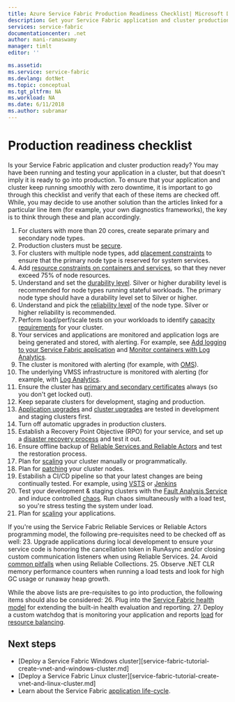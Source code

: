 ```yaml
---
title: Azure Service Fabric Production Readiness Checklist| Microsoft Docs
description: Get your Service Fabric application and cluster production ready by following best practices.
services: service-fabric
documentationcenter: .net
author: mani-ramaswamy 
manager: timlt
editor: ''

ms.assetid: 
ms.service: service-fabric
ms.devlang: dotNet
ms.topic: conceptual
ms.tgt_pltfrm: NA
ms.workload: NA
ms.date: 6/11/2018
ms.author: subramar 
---
```


# Production readiness checklist

Is your Service Fabric application and cluster production ready? You may have been running and testing your application in a cluster, but that doesn't imply it is ready to go into production. To ensure that your application and cluster keep running smoothly with zero downtime, it is important to go through this checklist and verify that each of these items are checked off. While, you may decide to use another solution than the articles linked for a particular line item  (for example, your own diagnostics frameworks), the key is to think through these and plan accordingly.


1. For clusters with more than 20 cores, create separate primary and secondary node types. 
2. Production clusters must be [secure](service-fabric-cluster-security.md).
3. For clusters with multiple node types, add [placement constraints](service-fabric-cluster-resource-manager-advanced-placement-rules-placement-policies.md) to ensure that the primary node type is reserved for system services.
4. Add [resource constraints on containers and services](service-fabric-resource-governance.md), so that they never exceed 75% of node resources. 
5. Understand and set the [durability level](service-fabric-cluster-capacity.md#the-durability-characteristics-of-the-cluster). Silver or higher durability level is recommended for node types running stateful workloads. The primary node type should have a durability level set to Silver or higher.
6. Understand and pick the [reliability level](service-fabric-cluster-capacity.md#the-reliability-characteristics-of-the-cluster) of the node type. Silver or higher reliability is recommended.
7. Perform load/perf/scale tests on your workloads to identify [capacity requirements](service-fabric-cluster-capacity.md) for your cluster. 
8. Your services and applications are monitored and application logs are being generated and stored, with alerting. For example, see [Add logging to your Service Fabric application](service-fabric-how-to-diagnostics-log.md) and [Monitor containers with Log Analytics](service-fabric-diagnostics-oms-containers.md).
9. The cluster is monitored with alerting (for example, with [OMS](service-fabric-diagnostics-event-analysis-oms.md)). 
10. The underlying VMSS infrastructure is monitored with alerting (for example, with [Log Analytics](service-fabric-diagnostics-oms-agent.md).
11. Ensure the cluster has [primary and secondary certificates](service-fabric-cluster-security-update-certs-azure.md) always (so you don't get locked out).
12. Keep separate clusters for development, staging and production. 
13. [Application upgrades](service-fabric-application-upgrade.md) and [cluster upgrades](service-fabric-tutorial-upgrade-cluster.md) are tested in development and staging clusters first. 
14. Turn off automatic upgrades in production clusters. 
16. Establish a Recovery Point Objective (RPO) for your service, and set up a [disaster recovery process](service-fabric-disaster-recovery.md) and test it out.
17. Ensure offline backup of [Reliable Services and Reliable Actors](service-fabric-reliable-services-backup-restore.md) and test the restoration process. 
18. Plan for [scaling](service-fabric-cluster-scaling.md) your cluster manually or programmatically.
19. Plan for [patching](service-fabric-patch-orchestration-application.md) your cluster nodes. 
20. Estabilish a CI/CD pipeline so that your latest changes are being continually tested. For example, using [VSTS](service-fabric-tutorial-deploy-app-with-cicd-vsts.md) or [Jenkins](service-fabric-cicd-your-linux-applications-with-jenkins.md)
21. Test your development & staging clusters with the [Fault Analysis Service](service-fabric-testability-overview.md) and induce controlled [chaos](service-fabric-controlled-chaos.md). Run chaos simultaneously with a load test, so you're stress testing the system under load. 
22. Plan for [scaling](service-fabric-concepts-scalability.md) your applications. 


If you're using the Service Fabric Reliable Services or Reliable Actors programming model, the following pre-requisites need to be checked off as well:
23. Upgrade applications during local development to ensure your service code is honoring the cancellation token in RunAsync and/or closing custom communication listeners when using Reliable Services.
24. Avoid [common pitfalls](service-fabric-work-with-reliable-collections.md) when using Reliable Collections.
25. Observe .NET CLR memory performance counters when running a load tests and look for high GC usage or runaway heap growth.


While the above lists are pre-requisites to go into production, the following items should also be considered:
26. Plug into the [Service Fabric health model](service-fabric-health-introduction.md) for extending the built-in health evaluation and reporting.
27. Deploy a custom watchdog that is monitoring your application and reports [load](service-fabric-cluster-resource-manager-metrics.md) for [resource balancing](service-fabric-cluster-resource-manager-balancing.md). 




## Next steps
* [Deploy a Service Fabric Windows cluster][service-fabric-tutorial-create-vnet-and-windows-cluster.md]
* [Deploy a Service Fabric Linux cluster][service-fabric-tutorial-create-vnet-and-linux-cluster.md]
* Learn about the Service Fabric [application life-cycle](service-fabric-application-lifecycle.md).
